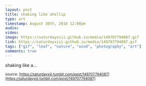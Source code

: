 ```yaml
---
layout: post
title: shaking like ahellip
type: art
timestamp: August 30th, 2016 12:00pm
audio: 
video: 
image: https://saturdayxiii.github.io/media/149707794087.gif
link: https://saturdayxiii.github.io/media/149707794087.gif
tags: ["gif", "leaf", "nature", "wind", "photography", "art"]
comments: true
---
```

shaking like a&hellip;
 
  
<small>source: [https://saturdayxiii.tumblr.com/post/149707794087](https://saturdayxiii.tumblr.com/post/149707794087)</small>